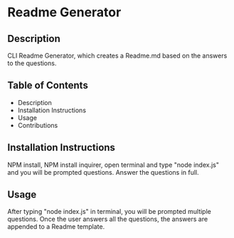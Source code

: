 

# Readme Generator
## Description
CLI Readme Generator, which creates a Readme.md based on the answers to the questions.
## Table of Contents
- Description
- Installation Instructions
- Usage
- Contributions
## Installation Instructions
NPM install, NPM install inquirer, open terminal and type "node index.js" and you will be prompted questions.  Answer the questions in full.
## Usage
After typing "node index.js" in terminal, you will be prompted multiple questions.  Once the user answers all the questions, the answers are appended to a Readme template.



